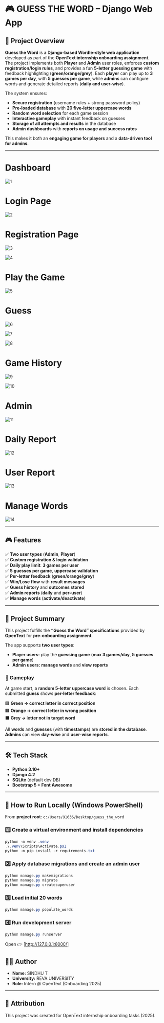 # 🎮 **GUESS THE WORD – Django Web App** 

## 📌 **Project Overview**

**Guess the Word** is a **Django-based Wordle-style web application** developed as part of the **OpenText internship onboarding assignment**.  
The project implements both **Player** and **Admin** user roles, enforces **custom registration/login rules**, and provides a fun **5-letter guessing game** with feedback highlighting (**green/orange/grey**). Each **player** can play up to **3 games per day**, with **5 guesses per game**, while **admins** can configure words and generate detailed reports (**daily and user-wise**). 

The system ensures:
- **Secure registration** (username rules + strong password policy)  
- **Pre-loaded database** with **20 five-letter uppercase words**  
- **Random word selection** for each game session  
- **Interactive gameplay** with instant feedback on guesses  
- **Storage of all attempts and results** in the database  
- **Admin dashboards** with **reports on usage and success rates**  

This makes it both an **engaging game for players** and a **data-driven tool for admins**.

---

# **Dashboard**
![1](https://github.com/user-attachments/assets/0b542083-cc52-4719-af31-49b0855ed7e7)

# **Login Page**
![2](https://github.com/user-attachments/assets/1cce3faa-ebe8-461c-bfb3-fc1580e8f0e2)

# **Registration Page**
![3](https://github.com/user-attachments/assets/17eb7869-1f09-40d7-bc4d-9fa501517f7e)

![4](https://github.com/user-attachments/assets/fb37a484-d223-4571-9d08-11d44cea575d)

# **Play the Game**
![5](https://github.com/user-attachments/assets/017635ab-e11d-4867-bc5f-6c43edf710e2)

# **Guess**
![6](https://github.com/user-attachments/assets/0f8c08b4-def9-4b23-b5a6-2f2f9744bd33)

![7](https://github.com/user-attachments/assets/bda8e12f-bc24-4559-a61d-4d908917044d)

![8](https://github.com/user-attachments/assets/063a17b1-fd87-429c-9813-a5d3caee8865)

# **Game History**
![9](https://github.com/user-attachments/assets/5289f6c6-c455-450f-b78b-97e2dbc20efe)

![10](https://github.com/user-attachments/assets/fd5ed688-7cea-4283-ada3-18d4ae873d1d)

# **Admin**
![11](https://github.com/user-attachments/assets/1d26f0f5-ceca-4b8e-acd5-8ead52bad477)

# **Daily Report**
![12](https://github.com/user-attachments/assets/c3438150-023f-42bf-811e-108e48a0a197)

# **User Report**
![13](https://github.com/user-attachments/assets/0aa0d3e4-fff3-4d26-9696-6d882476c29b)

# **Manage Words**
![14](https://github.com/user-attachments/assets/09f9f621-e813-4e12-be6d-1c4db6408b67)

---

## 🎮 **Features**

✅ **Two user types** (**Admin**, **Player**)  
✅ **Custom registration & login validation**  
✅ **Daily play limit**: **3 games per user**  
✅ **5 guesses per game**, **uppercase validation**  
✅ **Per-letter feedback** (**green/orange/grey**)  
✅ **Win/Lose flow** with **result messages**  
✅ **Guess history** and **outcomes stored**  
✅ **Admin reports** (**daily** and **per-user**)  
✅ **Manage words** (**activate/deactivate**)  
  
---

## 📖 **Project Summary**

This project fulfills the **“Guess the Word” specifications** provided by **OpenText** for **pre-onboarding assignment**.  

The app supports **two user types**:
- **Player users:** play the **guessing game** (**max 3 games/day**, **5 guesses per game**)  
- **Admin users:** **manage words** and **view reports**  

### 🎯 **Gameplay**
At game start, a **random 5-letter uppercase word** is chosen. Each submitted **guess** shows **per-letter feedback**:

🟩 **Green → correct letter in correct position**  
🟧 **Orange → correct letter in wrong position**  
⬛ **Grey → letter not in target word**  

All **words** and **guesses** (with **timestamps**) are **stored in the database**.  
**Admins** can view **day-wise** and **user-wise reports**.

---

## 🛠 **Tech Stack**
- **Python 3.10+**  
- **Django 4.2**  
- **SQLite** (default dev DB)  
- **Bootstrap 5 + Font Awesome**  

---

## 🚀 **How to Run Locally (Windows PowerShell)**

From **project root**: `c:/Users/91636/Desktop/guess_the_word`

### 1️⃣ **Create a virtual environment and install dependencies**
```powershell
python -m venv .venv
.\.venv\Scripts\Activate.ps1
python -m pip install -r requirements.txt
```

### 2️⃣ Apply database migrations and create an admin user
```powershell
python manage.py makemigrations
python manage.py migrate
python manage.py createsuperuser
```

### 3️⃣ Load initial 20 words
```powershell
python manage.py populate_words
```

### 4️⃣ Run development server
```powershell
python manage.py runserver
```

Open 👉 [http://127.0.0.1:8000/]


## 👩‍💻 Author
- **Name:** SINDHU T  
- **University:** REVA UNIVERSITY  
- **Role:** Intern @ OpenText (Onboarding 2025)  
---

## 📜 Attribution

This project was created for OpenText internship onboarding tasks (2025).










